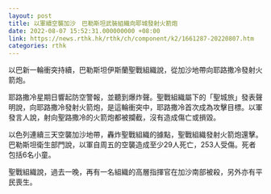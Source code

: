 ```yaml
---
layout: post
title: 以軍續空襲加沙　巴勒斯坦武裝組織向耶城發射火箭炮
date: 2022-08-07 15:52:31.000000000 +08:00
link: https://news.rthk.hk/rthk/ch/component/k2/1661287-20220807.htm
categories: rthk
---
```


以巴新一輪衝突持續，巴勒斯坦伊斯蘭聖戰組織說，從加沙地帶向耶路撒冷發射火箭炮。

耶路撒冷星期日響起防空警報，並聽到爆炸聲。聖戰組織屬下的「聖城旅」發表聲明說，向耶路撒冷發射火箭炮，是這輪衝突中，耶路撒冷首次成為攻擊目標。以軍發言人說，射向聖路撒冷的火箭炮都被攔截，沒有造成傷亡或損毀。

以色列連續三天空襲加沙地帶，轟炸聖戰組織的據點，聖戰組織發射火箭炮還擊。巴勒斯坦衛生部門說，以軍自周五的空襲造成至少29人死亡，253人受傷。死者包括6名小童。

聖戰組織說，過去一晚，再有一名組織的高層指揮官在加沙南部被殺，另外亦有平民喪生。
